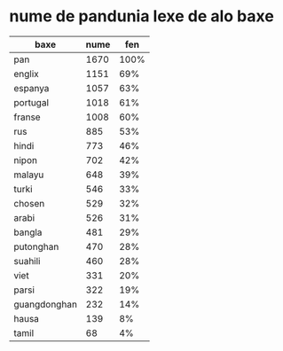 # nume de pandunia lexe de alo baxe

| baxe  | nume  | fen |
|-------|-------|-----|
| pan | 1670 | 100% |
| englix | 1151 | 69% |
| espanya | 1057 | 63% |
| portugal | 1018 | 61% |
| franse | 1008 | 60% |
| rus | 885 | 53% |
| hindi | 773 | 46% |
| nipon | 702 | 42% |
| malayu | 648 | 39% |
| turki | 546 | 33% |
| chosen | 529 | 32% |
| arabi | 526 | 31% |
| bangla | 481 | 29% |
| putonghan | 470 | 28% |
| suahili | 460 | 28% |
| viet | 331 | 20% |
| parsi | 322 | 19% |
| guangdonghan | 232 | 14% |
| hausa | 139 | 8% |
| tamil | 68 | 4% |
